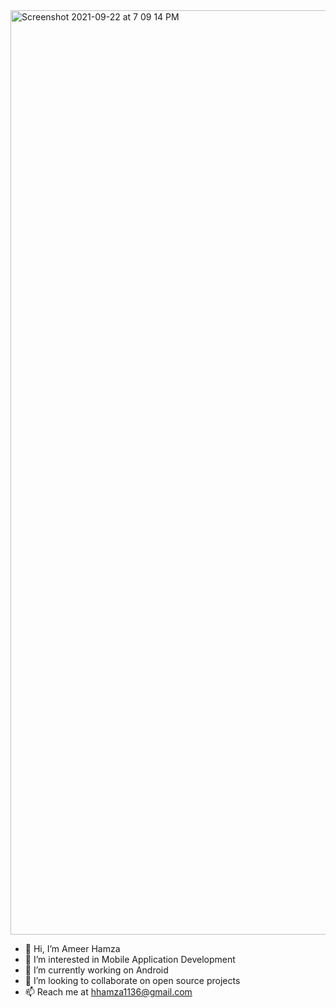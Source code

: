 
<img width="1479" alt="Screenshot 2021-09-22 at 7 09 14 PM" src="https://www.chrls.design/images/Binary-Code-Icon.gif">

- 👋 Hi, I’m Ameer Hamza
- 👀 I’m interested in Mobile Application Development 
- 🔭 I’m currently working on Android 
- 💞️ I’m looking to collaborate on open source projects
- 📫 Reach me at hhamza1136@gmail.com



